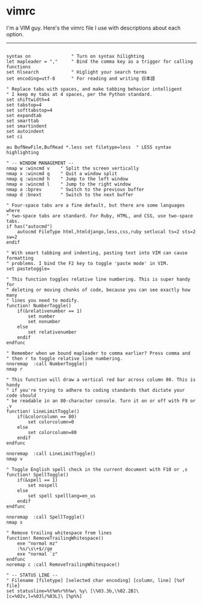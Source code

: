vimrc
======

I'm a VIM guy. Here's the vimrc file I use with descriptions about each option.

-------------------------------------------------------------------------------
<pre><code>
syntax on               " Turn on syntax hilighting
let mapleader = ","     " Bind the comma key as a trigger for calling functions
set hlsearch            " Higlight your search terms
set encoding=utf-8      " For reading and writing 日本語

" Replace tabs with spaces, and make tabbing behavior intelligent
" I keep my tabs at 4 spaces, per the Python standard.
set shiftwidth=4
set tabstop=4
set softtabstop=4
set expandtab
set smarttab
set smartindent
set autoindent
set ci

au BufNewFile,BufRead *.less set filetype=less  " LESS syntax highlighting

" -- WINDOW MANAGEMENT --
nmap <leader>w :wincmd v<CR>    " Split the screen vertically
nmap <leader>x :wincmd q<CR>    " Quit a window split
nmap <leader>q :wincmd h<CR>    " Jump to the left window
nmap <leader>e :wincmd l<CR>    " Jump to the right window
nmap <leader>a :bprev<CR>       " Switch to the previous buffer
nmap <leader>d :bnext<CR>       " Switch to the next buffer

" Four-space tabs are a fine default, but there are some languages where
" two-space tabs are standard. For Ruby, HTML, and CSS, use two-space tabs.
if has("autocmd")
    autocmd FileType html,htmldjango,less,css,ruby setlocal ts=2 sts=2 sw=2
endif

" With smart tabbing and indenting, pasting text into VIM can cause formatting
" problems. I bind the F2 key to toggle 'paste mode' in VIM.
set pastetoggle=<F2>

" This function toggles relative line numbering. This is super handy for
" deleting or moving chunks of code, because you can see exactly how many
" lines you need to modify.
function! NumberToggle()
    if(&relativenumber == 1)
        set number
        set nonumber
    else
        set relativenumber
    endif
endfunc

" Remember when we bound mapleader to comma earlier? Press comma and
" then r to toggle relative line numbering.
nnoremap <F8> :call NumberToggle()<cr>
nmap <leader>r <F8>

" This function will draw a vertical red bar across column 80. This is handy
" if you're trying to adhere to coding standards that dictate your code should
" be readable in an 80-character console. Turn it on or off with F9 or ,v
function! LineLimitToggle()
    if(&colorcolumn == 80)
        set colorcolumn=0
    else
        set colorcolumn=80
    endif
endfunc

nnoremap <F9> :call LineLimitToggle()<cr>
nmap <leader>v <F9>

" Toggle English spell check in the current document with F10 or ,s
function! SpellToggle()
    if(&spell == 1)
        set nospell
    else
        set spell spelllang=en_us
    endif
endfunc

nnoremap <F10> :call SpellToggle()<cr>
nmap <leader>s <F10>

" Remove trailing whitespace from lines
function! RemoveTrailingWhitespace()
    exe "normal mz"
    :%s/\s\+$//ge
    exe "normal `z"
endfunc
noremap <leader>c :call RemoveTrailingWhitespace()<cr>

" -- STATUS LINE --
" Filename [filetype] [selected char encoding] [column, line] [%of file]
set statusline=%t%m%r%h%w\ %y\ [\%03.3b,\%02.2B]\ [c=%02v,l=%03l/%03L]\ [%p%%]
</code></pre>
